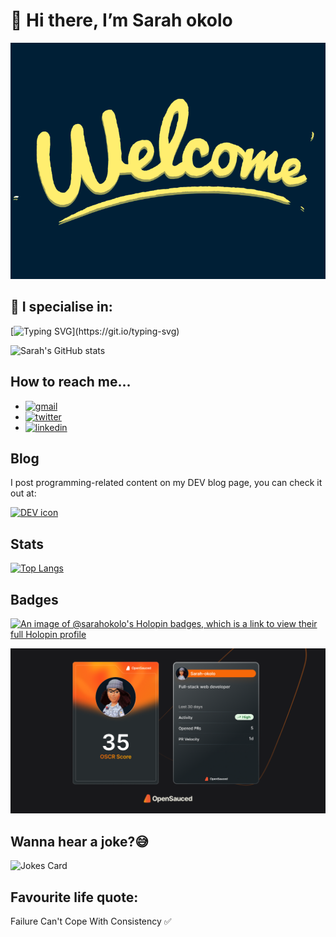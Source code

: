 # 👋 Hi there, I’m Sarah okolo

<img src="./8CPR.gif" alt="Welcome gif" />

## 💞️ I specialise in:
[![Typing SVG](https://readme-typing-svg.demolab.com/?lines=C+programming+language;JavaScript;React;HTML(Hyper+Text+Markup+Language);CSS(Cascading+Style+Sheet);and+more+to+come😁...)](https://git.io/typing-svg)

![Sarah's GitHub stats](https://github-readme-stats.vercel.app/api?username=sarah-okolo&show_icons=true&theme=tokyonight)

## How to reach me... 

- [![gmail](https://img.shields.io/badge/Gmail-D14836?style=for-the-badge&logo=gmail&logoColor=white)](mailto:okolosarah402@gmail.com)
- [![twitter](https://img.shields.io/badge/Twitter-1DA1F2?style=for-the-badge&logo=twitter&logoColor=white)](https://twitter.com/SahraOke?t=w91LaXE9e1QfjnYqAqw7WA&s=09)
- [![linkedin](https://img.shields.io/badge/LinkedIn-0077B5?style=for-the-badge&logo=linkedin&logoColor=white)](https://www.linkedin.com/in/sarah-oke-okolo-0b2a04250)


## __Blog__
 I post programming-related content on my DEV blog page, you can check it out at:

[![DEV icon](https://media2.dev.to/dynamic/image/quality=100/https://dev-to-uploads.s3.amazonaws.com/uploads/logos/resized_logo_UQww2soKuUsjaOGNB38o.png)](https://dev.to/sarahokolo)

## Stats

[![Top Langs](https://github-readme-stats.vercel.app/api/top-langs/?username=sarah-okolo&layout=compact&theme=tokyonight)](https://github.com/sarah-okolo/github-readme-stats)

## Badges

[![An image of @sarahokolo's Holopin badges, which is a link to view their full Holopin profile](https://holopin.me/sarahokolo)](https://holopin.io/@sarahokolo)

<img src="./openSauced-badge.png" alt="Welcome gif" />


<!--- Computer jokes --->
## Wanna hear a joke?😅
![Jokes Card](https://readme-jokes.vercel.app/api)

## __Favourite life quote__: 
Failure Can't Cope With Consistency ✅
<!---
Sarah-okolo/Sarah-okolo is a ✨ special ✨ repository because its `README.md` (this file) appears on your GitHub profile.
You can click the Preview link to take a look at your changes.
--->
